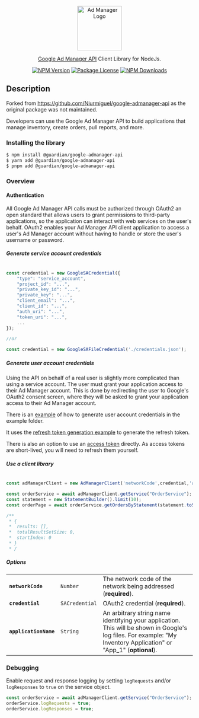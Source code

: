 <p align="center">
  <a href="https://developers.google.com/ad-manager/api/start" target="blank"><img src="https://developers.google.com/ads/images/logo_admanager_192px.svg" width="120" alt="Ad Manager Logo" /></a>
</p>
  <p align="center"><a href="https://developers.google.com/ad-manager/api/start" target="_blank">Google Ad Manager API</a> Client Library for NodeJs.</p>
    <p align="center">
<a href="https://www.npmjs.com/~guardian" target="_blank"><img src="https://img.shields.io/npm/v/@guardian/google-admanager-api.svg" alt="NPM Version" /></a>
<a href="https://www.npmjs.com/~guardian" target="_blank"><img src="https://img.shields.io/npm/l/@guardian/google-admanager-api.svg" alt="Package License" /></a>
<a href="https://www.npmjs.com/~guardian" target="_blank"><img src="https://img.shields.io/npm/dm/@guardian/google-admanager-api.svg" alt="NPM Downloads" /></a>
</p>

## Description

Forked from https://github.com/Niurmiguel/google-admanager-api as the original package was not maintained.

Developers can use the Google Ad Manager API to build applications that manage inventory, create orders, pull reports, and more.

### Installing the library

```bash
$ npm install @guardian/google-admanager-api
$ yarn add @guardian/google-admanager-api
$ pnpm add @guardian/google-admanager-api
```
### Overview

#### Authentication

All Google Ad Manager API calls must be authorized through OAuth2 an open standard that allows users to grant permissions to third-party applications, so the application can interact with web services on the user's behalf. OAuth2 enables your Ad Manager API client application to access a user's Ad Manager account without having to handle or store the user's username or password.

##### Generate service account credentials

```typescript

const credential = new GoogleSACredential({
    "type": "service_account",
    "project_id": "...",
    "private_key_id": "...",
    "private_key": "...",
    "client_email": "...",
    "client_id": "...",
    "auth_uri": "...",
    "token_uri": "...",
    ...
});

//or

const credential = new GoogleSAFileCredential('./credentials.json');

```

##### Generate user account credentials

Using the API on behalf of a real user is slightly more complicated than using a service account. The user must grant your application access to their Ad Manager account. This is done by redirecting the user to Google's OAuth2 consent screen, where they will be asked to grant your application access to their Ad Manager account.

There is an [example](/examples/authentication/refresh-token.ts) of how to generate user account credentials in the example folder.

It uses the [refresh token generation example](/examples/authentication/generate-refresh-token.ts) to generate the refresh token.

There is also an option to use an [access token](/examples/authentication/access-token.ts) directly. As access tokens are short-lived, you will need to refresh them yourself.

##### Use a client library

```typescript

const adManagerClient = new AdManagerClient('networkCode',credential,'applicationName');

const orderService = await adManagerClient.getService("OrderService");
const statement = new StatementBuilder().limit(10);
const orderPage = await orderService.getOrdersByStatement(statement.toStatement())

/**
 * {
 *  results: [],
 *  totalResultSetSize: 0,
 *  startIndex: 0
 * }
 * /
```

##### Options

<table>
  <tr>
    <td><code><b>networkCode</b></code></td>
    <td><code>Number</code></td>
    <td>The network code of the network being addressed (<b>required</b>).</td>
  </tr>
  <tr>
    <td><code><b>credential</b></code></td>
    <td><code>SACredential</code></td>
    <td>OAuth2 credential (<b>required</b>).</td>
  </tr>
  <tr>
    <td><code><b>applicationName</b></code></td>
    <td><code>String</code></td>
    <td>An arbitrary string name identifying your application. This will be shown in Google's log files. For example: "My Inventory Application" or "App_1" (<b>optional</b>).</td>
  </tr>
</table>

### Debugging

Enable request and response logging by setting `logRequests` and/or `logResponses` to `true` on the service object.

```typescript
const orderService = await adManagerClient.getService("OrderService");
orderService.logRequests = true;
orderService.logResponses = true;
```
